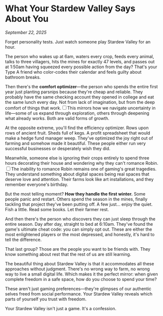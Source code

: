 # What Your Stardew Valley Says About You

*September 22, 2025*

Forget personality tests. Just watch someone play Stardew Valley for an hour.

The person who wakes up at 6am, waters every crop, feeds every animal, talks to three villagers, hits the mines for exactly 47 levels, and passes out at 1:50am having squeezed every possible action from the day? That's your Type A friend who color-codes their calendar and feels guilty about bathroom breaks.

Then there's the **comfort optimizer**—the person who spends the entire first year just planting parsnips because they're cheap and reliable. They probably have the same checking account they opened in college and eat the same lunch every day. Not from lack of imagination, but from the deep comfort of things that work.<label for="sn-comfort-patterns" class="margin-toggle sidenote-number"></label><input type="checkbox" id="sn-comfort-patterns" class="margin-toggle"/><span class="sidenote">This mirrors how we navigate uncertainty in life—some of us expand through exploration, others through deepening what already works. Both are valid forms of growth.</span>

At the opposite extreme, you'll find the efficiency optimizer. Rows upon rows of ancient fruit. Sheds full of kegs. A profit spreadsheet that would make a hedge fund manager weep. They've optimized the joy right out of farming and somehow made it beautiful. These people either run very successful businesses or desperately wish they did.

Meanwhile, someone else is ignoring their crops entirely to spend three hours decorating their house and wondering why they can't romance Robin.<label for="sn-robin-romance" class="margin-toggle sidenote-number"></label><input type="checkbox" id="sn-robin-romance" class="margin-toggle"/><span class="sidenote">The inability to romance Robin remains one of gaming's great tragedies.</span> They understand something about digital spaces being real spaces that deserve love and attention. Their farms look like art installations, and they remember everyone's birthday.

But the most telling moment? **How they handle the first winter.** Some people panic and restart. Others spend the season in the mines, finally tackling that project they've been putting off. A few just... enjoy the quiet. Fish a little. Read some books. Let their farmer rest.

And then there's the person who discovers they can just sleep through the entire season. Day after day, straight to bed at 6:10am. They've found the game's ultimate cheat code: you can simply opt out. These are either the most enlightened players or the most depressed, and honestly, it's hard to tell the difference.

That last group? Those are the people you want to be friends with. They know something about rest that the rest of us are still learning.

The beautiful thing about Stardew Valley is that it accommodates all these approaches without judgment. There's no wrong way to farm, no wrong way to live a small digital life. Which makes it the perfect mirror: when given complete freedom in a safe space, how do you choose to spend your time?

These aren't just gaming preferences—they're glimpses of our authentic selves freed from social performance. Your Stardew Valley reveals which parts of yourself you trust with freedom.

Your Stardew Valley isn't just a game. It's a confession.